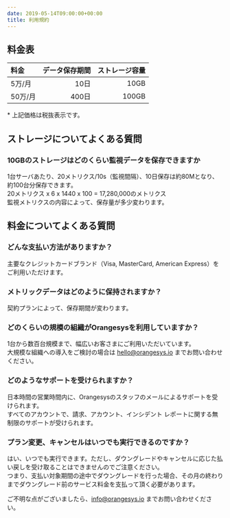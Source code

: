 ```yaml
---
date: 2019-05-14T09:00:00+00:00
title: 利用規約
---
```


## 料金表

| 料金 | データ保存期間 | ストレージ容量 |
| :-- | --: | --: |
| 5万/月 | 10日 | 10GB |
| 50万/月 | 400日 | 100GB |

<div class="attention">* 上記価格は税抜表示です。</div>

## ストレージについてよくある質問

### 10GBのストレージはどのくらい監視データを保存できますか

1台サーバあたり、20メトリクス/10s（監視間隔）、10日保存は約80Mとなり、約100台分保存できます。  
20メトリクス x 6 x 1440 x 100 = 17,280,000のメトリクス  
監視メトリクスの内容によって、保存量が多少変わります。

## 料金についてよくある質問

### どんな支払い方法がありますか？
主要なクレジットカードブランド（Visa, MasterCard, American Express）をご利用いただけます。

### メトリックデータはどのように保持されますか？

契約プランによって、保存期間が変わります。

### どのくらいの規模の組織がOrangesysを利用していますか？

1台から数百台規模まで、幅広いお客さまにご利用いただいています。  
大規模な組織への導入をご検討の場合は hello@orangesys.io までお問い合わせください。

### どのようなサポートを受けられますか？

日本時間の営業時間内に、Orangesysのスタッフのメールによるサポートを受けられます。  
すべてのアカウントで、請求、アカウント、インシデント レポートに関する無制限のサポートが受けられます。

### プラン変更、キャンセルはいつでも実行できるのですか？
はい、いつでも実行できます。ただし、ダウングレードやキャンセルに応じた払い戻しを受け取ることはできませんのでご注意ください。  
つまり、支払い対象期間の途中でダウングレードを行った場合、その月の終わりまでダウングレード前のサービス料金を支払って頂く必要があります。

ご不明な点がございましたら、info@orangesys.io までお問い合わせください。
